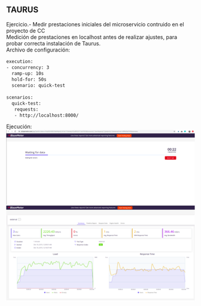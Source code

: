 ## TAURUS  
Ejercicio.- Medir prestaciones iniciales del microservicio contruido en el proyecto de CC  
Medición de prestaciones en localhost antes de realizar ajustes, para probar correcta instalación de Taurus.  
Archivo de configuración:
~~~
execution:
- concurrency: 3
  ramp-up: 10s
  hold-for: 50s
  scenario: quick-test

scenarios:
  quick-test:
   requests:
   - http://localhost:8000/

~~~  
Ejecución:  
![eje6.1](img/6.1.png "6.1")  
![eje6.2](img/6.2.png "6.2")  
